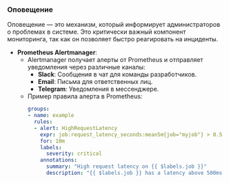 ### **Оповещение**

Оповещение — это механизм, который информирует администраторов о проблемах в системе. Это критически важный компонент мониторинга, так как он позволяет быстро реагировать на инциденты.

- **Prometheus Alertmanager**:
  - Alertmanager получает алерты от Prometheus и отправляет уведомления через различные каналы:
    - **Slack**: Сообщения в чат для команды разработчиков.
    - **Email**: Письма для ответственных лиц.
    - **Telegram**: Уведомления в мессенджере.
  - Пример правила алерта в Prometheus:
    ```yaml
    groups:
    - name: example
      rules:
      - alert: HighRequestLatency
        expr: job:request_latency_seconds:mean5m{job="myjob"} > 0.5
        for: 10m
        labels:
          severity: critical
        annotations:
          summary: "High request latency on {{ $labels.job }}"
          description: "{{ $labels.job }} has a latency above 500ms (current value: {{ $value }})"
    ```
